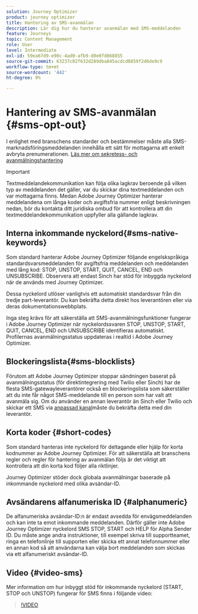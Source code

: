 ```yaml
---
solution: Journey Optimizer
product: journey optimizer
title: Hantering av SMS-avanmälan
description: Lär dig hur du hanterar avanmälan med SMS-meddelanden
feature: Journeys
topic: Content Management
role: User
level: Intermediate
exl-id: 59ea67d9-e90c-4ad0-afb9-d0e0fd868855
source-git-commit: 63237c02f632d289dba845acdcd0859f2d6de9c9
workflow-type: tm+mt
source-wordcount: '442'
ht-degree: 0%

---
```


# Hantering av SMS-avanmälan {#sms-opt-out}

I enlighet med branschens standarder och bestämmelser måste alla SMS-marknadsföringsmeddelanden innehålla ett sätt för mottagarna att enkelt avbryta prenumerationen. [Läs mer om sekretess- och avanmälningshantering](../privacy/opt-out.md)

>[!IMPORTANT]
>
>Textmeddelandekommunikation kan följa olika lagkrav beroende på vilken typ av meddelanden det gäller, var du skickar dina textmeddelanden och var mottagarna finns. Medan Adobe Journey Optimizer hanterar meddelandena om långa koder och avgiftsfria nummer enligt beskrivningen nedan, bör du kontakta ditt juridiska ombud för att kontrollera att din textmeddelandekommunikation uppfyller alla gällande lagkrav.

## Interna inkommande nyckelord{#sms-native-keywords}

Som standard hanterar Adobe Journey Optimizer följande engelskspråkiga standardsvarsmeddelanden för avgiftsfria meddelanden och meddelanden med lång kod: STOP, UNSTOP, START, QUIT, CANCEL, END och UNSUBSCRIBE. Observera att endast Sinch har stöd för inbyggda nyckelord när de används med Journey Optimizer.

Dessa nyckelord utlöser vanligtvis ett automatiskt standardsvar från din tredje part-leverantör. Du kan bekräfta detta direkt hos leverantören eller via deras dokumentationswebbplats.

Inga steg krävs för att säkerställa att SMS-avanmälningsfunktioner fungerar i Adobe Journey Optimizer när nyckelordssvaren STOP, UNSTOP, START, QUIT, CANCEL, END och UNSUBSCRIBE identifieras automatiskt. Profilernas avanmälningsstatus uppdateras i realtid i Adobe Journey Optimizer.


## Blockeringslista{#sms-blocklists}

Förutom att Adobe Journey Optimizer stoppar sändningen baserat på avanmälningsstatus (för direktintegrering med Twilio eller Sinch) har de flesta SMS-gatewayleverantörer också en blockeringslista som säkerställer att du inte får något SMS-meddelande till en person som har valt att avanmäla sig. Om du använder en annan leverantör än Sinch eller Twilio och skickar ett SMS via [anpassad kanal](../building-journeys/using-custom-actions.md)måste du bekräfta detta med din leverantör.


## Korta koder {#short-codes}

Som standard hanteras inte nyckelord för deltagande eller hjälp för korta kodnummer av Adobe Journey Optimizer. För att säkerställa att branschens regler och regler för hantering av avanmälan följs är det viktigt att kontrollera att din korta kod följer alla riktlinjer.

Journey Optimizer stöder dock globala avanmälningar baserade på inkommande nyckelord med olika avsändar-ID.

## Avsändarens alfanumeriska ID {#alphanumeric}

De alfanumeriska avsändar-ID:n är endast avsedda för envägsmeddelanden och kan inte ta emot inkommande meddelanden. Därför gäller inte Adobe Journey Optimizer nyckelord SMS STOP, START och HELP för Alpha Sender ID. Du måste ange andra instruktioner, till exempel skriva till supportteamet, ringa en telefonlinje till supporten eller skicka ett annat telefonnummer eller en annan kod så att användarna kan välja bort meddelanden som skickas via ett alfanumeriskt avsändar-ID.

## Video {#video-sms}

Mer information om hur inbyggt stöd för inkommande nyckelord (START, STOP och UNSTOP) fungerar för SMS finns i följande video:

>[!VIDEO](https://video.tv.adobe.com/v/344026?quality=12)
